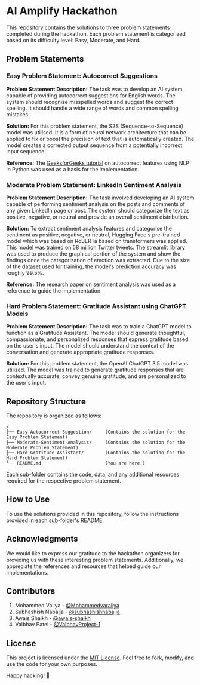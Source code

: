 # AI Amplify Hackathon

This repository contains the solutions to three problem statements completed during the hackathon. Each problem statement is categorized based on its difficulty level: Easy, Moderate, and Hard.

## Problem Statements

### Easy Problem Statement: Autocorrect Suggestions

**Problem Statement Description:**
The task was to develop an AI system capable of providing autocorrect suggestions for English words. The system should recognize misspelled words and suggest the correct spelling. It should handle a wide range of words and common spelling mistakes.

**Solution:**
For this problem statement, the S2S (Sequence-to-Sequence) model was utilised. It is a form of neural network architecture that can be applied to fix or boost the precision of text that is automatically created. The model creates a corrected output sequence from a potentially incorrect input sequence.

**Reference:**
The [GeeksforGeeks tutorial](https://www.geeksforgeeks.org/autocorrector-feature-using-nlp-in-python/) on autocorrect features using NLP in Python was used as a basis for the implementation.

### Moderate Problem Statement: LinkedIn Sentiment Analysis

**Problem Statement Description:**
The task involved developing an AI system capable of performing sentiment analysis on the posts and comments of any given LinkedIn page or post. The system should categorize the text as positive, negative, or neutral and provide an overall sentiment distribution.

**Solution:**
To extract sentiment analysis features and categorise the sentiment as positive, negative, or neutral, Hugging Face's pre-trained model which was based on RoBERTa based on transformers was applied. This model was trained on 58 million Twitter tweets. The streamlit library was used to produce the graphical portion of the system and show the findings once the categorization of emotion was extracted. Due to the size of the dataset used for training, the model's prediction accuracy was roughly 99.5%.

**Reference:**
The [research paper](https://arxiv.org/pdf/2010.12421.pdf) on sentiment analysis was used as a reference to guide the implementation.

### Hard Problem Statement: Gratitude Assistant using ChatGPT Models

**Problem Statement Description:**
The task was to train a ChatGPT model to function as a Gratitude Assistant. The model should generate thoughtful, compassionate, and personalized responses that express gratitude based on the user's input. The model should understand the context of the conversation and generate appropriate gratitude responses.

**Solution:**
For this problem statement, the OpenAI ChatGPT 3.5 model was utilized. The model was trained to generate gratitude responses that are contextually accurate, convey genuine gratitude, and are personalized to the user's input.

## Repository Structure

The repository is organized as follows:

```
/
├── Easy-Autocorrect-Suggestion/     (Contains the solution for the Easy Problem Statement)
├── Moderate-Sentiment-Analysis/     (Contains the solution for the Moderate Problem Statement)
├── Hard-Gratitude-Assistant/        (Contains the solution for the Hard Problem Statement)
└── README.md                        (You are here!)
```

Each sub-folder contains the code, data, and any additional resources required for the respective problem statement.

## How to Use

To use the solutions provided in this repository, follow the instructions provided in each sub-folder's README.

## Acknowledgments

We would like to express our gratitude to the hackathon organizers for providing us with these interesting problem statements. Additionally, we appreciate the references and resources that helped guide our implementations.

## Contributors

1. Mohammed Valiya - [@Mohammedvaraliya](https://github.com/Mohammedvaraliya)
2. Subhashish Nabajja - [@subhashishnabajja](https://github.com/subhashishnabajja)
3. Awais Shaikh - [@awais-shaikh](https://github.com/awais-shaikh)
4. Vaibhav Patel - [@VaibhavProject-1](https://github.com/VaibhavProject-1)

## License

This project is licensed under the [MIT License](https://www.notion.so/LICENSE). Feel free to fork, modify, and use the code for your own purposes.

Happy hacking! 🚀